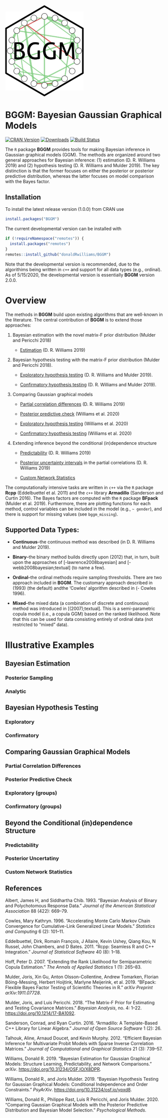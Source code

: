 
<img src="joss_paper/hex.png" width = 250 />

# BGGM: Bayesian Gaussian Graphical Models

[![CRAN
Version](http://www.r-pkg.org/badges/version/BGGM)](https://cran.r-project.org/package=BGGM)
[![Downloads](https://cranlogs.r-pkg.org/badges/BGGM)](https://cran.r-project.org/package=BGGM)
[![Build
Status](https://travis-ci.org/donaldRwilliams/BGGM.svg?branch=master)](https://travis-ci.org/donaldRwilliams/BGGM)

The `R` package **BGGM** provides tools for making Bayesian inference in
Gaussian graphical models (GGM). The methods are organized around two
general approaches for Bayesian inference: (1) estimation (D. R.
Williams 2019) and (2) hypothesis testing (D. R. Williams and Mulder
2019). The key distinction is that the former focuses on either the
posterior or posterior predictive distribution, whereas the latter
focuses on model comparison with the Bayes factor.

## Installation

To install the latest release version (1.0.0) from CRAN use

``` r
install.packages("BGGM")    
```

The current developmental version can be installed with

``` r
if (!requireNamespace("remotes")) { 
  install.packages("remotes")   
}   
remotes::install_github("donaldRwilliams/BGGM")
```

Note that the developmental version is recommended, due to the
algorithims being written in `c++` and support for all data types (e.g.,
ordinal). As of 5/15/2020, the developmental version is essentially
**BGGM** version 2.0.0.

# Overview

The methods in **BGGM** build upon existing algorithms that are
well-known in the literature. The central contribution of **BGGM** is to
extend those approaches:

1.  Bayesian estimation with the novel matrix-F prior distribution
    (Mulder and Pericchi 2018)
    
      - [Estimation](#bayesian-estimation) (D. R. Williams 2019)

2.  Bayesian hypothesis testing with the matrix-F prior distribution
    (Mulder and Pericchi 2018).
    
      - [Exploratory hypothesis testing](#Exploratory) (D. R. Williams
        and Mulder 2019).
    
      - [Confirmatory hypothesis testing](#Confirmatory) (D. R. Williams
        and Mulder 2019).

3.  Comparing Gaussian graphical models
    
      - [Partial correlation
        differences](#partial-correlation-differences) (D. R. Williams
        2019)
    
      - [Posterior predictive check](#posterior-predictive%20check)
        (Williams et al. 2020)
    
      - [Exploratory hypothesis testing](#exploratory-\(groups\))
        (Williams et al. 2020)
    
      - [Confirmatory hypothesis testing](#confirmatory-\(groups\))
        (Williams et al. 2020)

4.  Extending inference beyond the conditional (in)dependence structure
    
      - [Predictability](#Predictability) (D. R. Williams 2019)
    
      - [Posterior uncertainty intervals](#posterior-uncertainty) in the
        partial correlations (D. R. Williams 2019)
    
      - [Custom Network Statistics](#custom-network-statistics)

The computationally intensive tasks are written in `c++` via the `R`
package **Rcpp** (Eddelbuettel et al. 2011) and the `c++` library
**Armadillo** (Sanderson and Curtin 2016). The Bayes factors are
computed with the `R` package **BFpack** (Mulder et al. 2019).
Furthermore, there are plotting functions for each method, control
variables can be included in the model (e.g., `~ gender`), and there is
support for missing values (see `bggm_missing`).

## Supported Data Types:

  - **Continuous**–the continuous method was described (in D. R.
    Williams and Mulder 2019).

  - **Binary**–the binary method builds directly upon (2012) that, in
    turn, built upon the approaches of \[-lawrence2008bayesian\] and
    \[-webb2008bayesian;textual\] (to name a few).

  - **Ordinal**–the ordinal methods require sampling thresholds. There
    are two approach included in **BGGM**. The customary approach
    described in (1993) (the default) andthe ‘Cowles’ algorithm
    described in (- Cowles 1996).

  - **Mixed**–the mixed data (a combination of discrete and continuous)
    method was introduced in \[(2007);textual\]. This is a
    semi-parametric copula model (i.e., a copula GGM) based on the
    ranked likelihood. Note that this can be used for data consisting
    entirely of ordinal data (not restricted to “mixed” data).

# Illustrative Examples

## Bayesian Estimation

### Posterior Sampling

### Analytic

## Bayesian Hypothesis Testing

### Exploratory

### Confirmatory

## Comparing Gaussian Graphical Models

### Partial Correlation Differences

### Posterior Predictive Check

### Exploratory (groups)

### Confirmatory (groups)

## Beyond the Conditional (in)dependence Structure

### Predictability

### Posterior Uncertatiny

### Custom Network Statistics

## References

<div id="refs" class="references">

<div id="ref-albert1993bayesian">

Albert, James H, and Siddhartha Chib. 1993. “Bayesian Analysis of Binary
and Polychotomous Response Data.” *Journal of the American Statistical
Association* 88 (422): 669–79.

</div>

<div id="ref-cowles1996accelerating">

Cowles, Mary Kathryn. 1996. “Accelerating Monte Carlo Markov Chain
Convergence for Cumulative-Link Generalized Linear Models.” *Statistics
and Computing* 6 (2): 101–11.

</div>

<div id="ref-eddelbuettel2011rcpp">

Eddelbuettel, Dirk, Romain François, J Allaire, Kevin Ushey, Qiang Kou,
N Russel, John Chambers, and D Bates. 2011. “Rcpp: Seamless R and C++
Integration.” *Journal of Statistical Software* 40 (8): 1–18.

</div>

<div id="ref-hoff2007extending">

Hoff, Peter D. 2007. “Extending the Rank Likelihood for Semiparametric
Copula Estimation.” *The Annals of Applied Statistics* 1 (1): 265–83.

</div>

<div id="ref-mulder2019bfpack">

Mulder, Joris, Xin Gu, Anton Olsson-Collentine, Andrew Tomarken, Florian
Böing-Messing, Herbert Hoijtink, Marlyne Meijerink, et al. 2019.
“BFpack: Flexible Bayes Factor Testing of Scientific Theories in R.”
*arXiv Preprint arXiv:1911.07728*.

</div>

<div id="ref-Mulder2018">

Mulder, Joris, and Luis Pericchi. 2018. “The Matrix-F Prior for
Estimating and Testing Covariance Matrices.” *Bayesian Analysis*, no. 4:
1–22. <https://doi.org/10.1214/17-BA1092>.

</div>

<div id="ref-sanderson2016armadillo">

Sanderson, Conrad, and Ryan Curtin. 2016. “Armadillo: A Template-Based
C++ Library for Linear Algebra.” *Journal of Open Source Software* 1
(2): 26.

</div>

<div id="ref-talhouk2012efficient">

Talhouk, Aline, Arnaud Doucet, and Kevin Murphy. 2012. “Efficient
Bayesian Inference for Multivariate Probit Models with Sparse Inverse
Correlation Matrices.” *Journal of Computational and Graphical
Statistics* 21 (3): 739–57.

</div>

<div id="ref-Williams2019">

Williams, Donald R. 2019. “Bayesian Estimation for Gaussian Graphical
Models: Structure Learning, Predictability, and Network Comparisons.”
*arXiv*. <https://doi.org/10.31234/OSF.IO/X8DPR>.

</div>

<div id="ref-Williams2019_bf">

Williams, Donald R., and Joris Mulder. 2019. “Bayesian Hypothesis
Testing for Gaussian Graphical Models: Conditional Independence and
Order Constraints.” *PsyArXiv*. <https://doi.org/10.31234/osf.io/ypxd8>.

</div>

<div id="ref-williams2020comparing">

Williams, Donald R., Philippe Rast, Luis R Pericchi, and Joris Mulder.
2020. “Comparing Gaussian Graphical Models with the Posterior Predictive
Distribution and Bayesian Model Selection.” *Psychological Methods*.

</div>

</div>
